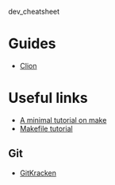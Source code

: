 dev_cheatsheet

# Guides

* [Clion](clion_getting_started.md)

# Useful links
* [A minimal tutorial on make](http://kbroman.org/minimal_make/)
* [Makefile tutorial](http://makefiletutorial.com/)

## Git

* [GitKracken](https://www.gitkraken.com/invite/eJK4c4B6)
